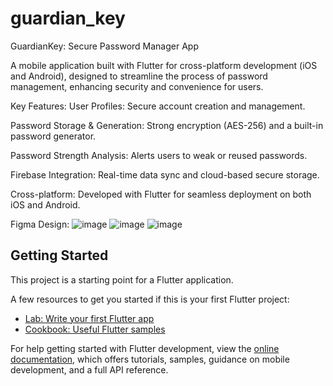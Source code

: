 # guardian_key

GuardianKey: Secure Password Manager App

A mobile application built with Flutter for cross-platform development (iOS and Android), designed to streamline the process of password management, enhancing security and convenience for users.

Key Features:
User Profiles: Secure account creation and management.

Password Storage & Generation: Strong encryption (AES-256) and a built-in password generator.

Password Strength Analysis: Alerts users to weak or reused passwords.

Firebase Integration: Real-time data sync and cloud-based secure storage.

Cross-platform: Developed with Flutter for seamless deployment on both iOS and Android.

Figma Design:
![image](https://github.com/user-attachments/assets/e5d6369a-ef77-483d-a2a3-26d45657e80b)
![image](https://github.com/user-attachments/assets/50195485-a77b-40dc-aadb-9a329b3332c5)
![image](https://github.com/user-attachments/assets/ad0e0170-5adf-4811-b4e3-bb863cb9c45a)


## Getting Started

This project is a starting point for a Flutter application.

A few resources to get you started if this is your first Flutter project:

- [Lab: Write your first Flutter app](https://docs.flutter.dev/get-started/codelab)
- [Cookbook: Useful Flutter samples](https://docs.flutter.dev/cookbook)

For help getting started with Flutter development, view the
[online documentation](https://docs.flutter.dev/), which offers tutorials,
samples, guidance on mobile development, and a full API reference.
